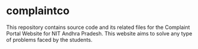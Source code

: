 # complaintco
This repository contains source code and its related files for the Complaint Portal Website for NIT Andhra Pradesh. This website aims to solve any type of problems faced by the students. 
